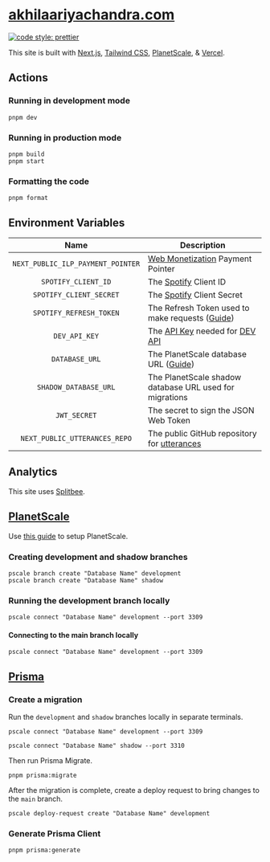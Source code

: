 # [akhilaariyachandra.com](https://akhilaariyachandra.com/)

[![code style: prettier](https://img.shields.io/badge/code_style-prettier-ff69b4.svg?style=flat-square)](https://github.com/prettier/prettier)

This site is built with [Next.js](https://nextjs.org/), [Tailwind CSS](https://tailwindcss.com/), [PlanetScale](https://planetscale.com/), & [Vercel](https://vercel.com/home).

## Actions

### Running in development mode

```shell
pnpm dev
```

### Running in production mode

```shell
pnpm build
pnpm start
```

### Formatting the code

```shell
pnpm format
```

## Environment Variables

|               Name                | Description                                                                                                                 |
| :-------------------------------: | --------------------------------------------------------------------------------------------------------------------------- |
| `NEXT_PUBLIC_ILP_PAYMENT_POINTER` | [Web Monetization](https://webmonetization.org/) Payment Pointer                                                            |
|        `SPOTIFY_CLIENT_ID`        | The [Spotify](https://developer.spotify.com/) Client ID                                                                     |
|      `SPOTIFY_CLIENT_SECRET`      | The [Spotify](https://developer.spotify.com/) Client Secret                                                                 |
|      `SPOTIFY_REFRESH_TOKEN`      | The Refresh Token used to make requests ([Guide](https://leerob.io/blog/spotify-api-nextjs))                                |
|           `DEV_API_KEY`           | The [API Key](https://docs.forem.com/api/#section/Authentication/api_key) needed for [DEV API](https://docs.forem.com/api/) |
|          `DATABASE_URL`           | The PlanetScale database URL ([Guide](https://davidparks.dev/blog/planetscale-deployment-with-prisma/))                     |
|       `SHADOW_DATABASE_URL`       | The PlanetScale shadow database URL used for migrations                                                                     |
|           `JWT_SECRET`            | The secret to sign the JSON Web Token                                                                                       |
|   `NEXT_PUBLIC_UTTERANCES_REPO`   | The public GitHub repository for [utterances](https://utteranc.es/)                                                         |

## Analytics

This site uses [Splitbee](https://splitbee.io/).

## [PlanetScale](https://planetscale.com/)

Use [this guide](https://davidparks.dev/blog/planetscale-deployment-with-prisma/) to setup PlanetScale.

### Creating development and shadow branches

```shell
pscale branch create "Database Name" development
pscale branch create "Database Name" shadow
```

### Running the development branch locally

```shell
pscale connect "Database Name" development --port 3309
```

#### Connecting to the main branch locally

```shell
pscale connect "Database Name" development --port 3309
```

## [Prisma](https://www.prisma.io/)

### Create a migration

Run the `development` and `shadow` branches locally in separate terminals.

```shell
pscale connect "Database Name" development --port 3309
```

```shell
pscale connect "Database Name" shadow --port 3310
```

Then run Prisma Migrate.

```shell
pnpm prisma:migrate
```

After the migration is complete, create a deploy request to bring changes to the `main` branch.

```shell
pscale deploy-request create "Database Name" development
```

### Generate Prisma Client

```shell
pnpm prisma:generate
```
